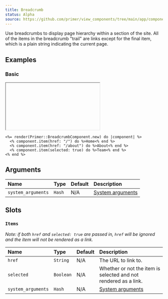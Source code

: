 ```yaml
---
title: Breadcrumb
status: Alpha
source: https://github.com/primer/view_components/tree/main/app/components/primer/breadcrumb_component.rb
---
```


<!-- Warning: AUTO-GENERATED file, do not edit. Add code comments to your Ruby instead <3 -->

Use breadcrumbs to display page hierarchy within a section of the site. All of the items in the breadcrumb "trail" are links except for the final item, which is a plain string indicating the current page.

## Examples

### Basic

<iframe onLoad={(e) => e.target.style.height = e.target.contentWindow.document.body.scrollHeight + 34 + 'px'} style="width: 100%; border: 0px;" srcdoc="<html class='Box height-full p-3'><head><link href='https://unpkg.com/@primer/css-next@canary/dist/primer.css' rel='stylesheet'></head><body><nav aria-label='Breadcrumb'>  <ol>      <li class='breadcrumb-item  '><a href='/'>Home</a></li>      <li class='breadcrumb-item  '><a href='/about'>About</a></li>      <li aria-current='page' class='breadcrumb-item  '>Team</li>  </ol></nav></body></html>"></iframe>

```erb
<%= render(Primer::BreadcrumbComponent.new) do |component| %>
  <% component.item(href: "/") do %>Home<% end %>
  <% component.item(href: "/about") do %>About<% end %>
  <% component.item(selected: true) do %>Team<% end %>
<% end %>
```

## Arguments

| Name | Type | Default | Description |
| :- | :- | :- | :- |
| `system_arguments` | `Hash` | N/A | [System arguments](/system-arguments) |

## Slots

### `Items`

_Note: if both `href` and `selected: true` are passed in, `href` will be ignored and the item will not be rendered as a link._

| Name | Type | Default | Description |
| :- | :- | :- | :- |
| `href` | `String` | N/A | The URL to link to. |
| `selected` | `Boolean` | N/A | Whether or not the item is selected and not rendered as a link. |
| `system_arguments` | `Hash` | N/A | [System arguments](/system-arguments) |
